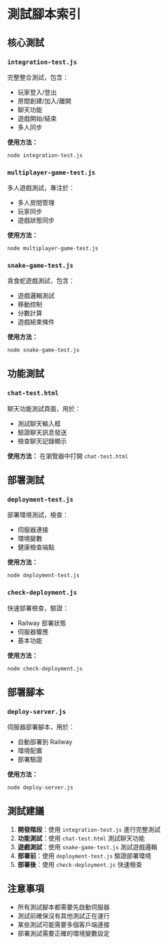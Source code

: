 # 測試腳本索引

## 核心測試

### `integration-test.js`
完整整合測試，包含：
- 玩家登入/登出
- 房間創建/加入/離開
- 聊天功能
- 遊戲開始/結束
- 多人同步

**使用方法：**
```bash
node integration-test.js
```

### `multiplayer-game-test.js`
多人遊戲測試，專注於：
- 多人房間管理
- 玩家同步
- 遊戲狀態同步

**使用方法：**
```bash
node multiplayer-game-test.js
```

### `snake-game-test.js`
貪食蛇遊戲測試，包含：
- 遊戲邏輯測試
- 移動控制
- 分數計算
- 遊戲結束條件

**使用方法：**
```bash
node snake-game-test.js
```

## 功能測試

### `chat-test.html`
聊天功能測試頁面，用於：
- 測試聊天輸入框
- 驗證聊天訊息發送
- 檢查聊天記錄顯示

**使用方法：**
在瀏覽器中打開 `chat-test.html`

## 部署測試

### `deployment-test.js`
部署環境測試，檢查：
- 伺服器連接
- 環境變數
- 健康檢查端點

**使用方法：**
```bash
node deployment-test.js
```

### `check-deployment.js`
快速部署檢查，驗證：
- Railway 部署狀態
- 伺服器響應
- 基本功能

**使用方法：**
```bash
node check-deployment.js
```

## 部署腳本

### `deploy-server.js`
伺服器部署腳本，用於：
- 自動部署到 Railway
- 環境配置
- 部署驗證

**使用方法：**
```bash
node deploy-server.js
```

## 測試建議

1. **開發階段**：使用 `integration-test.js` 進行完整測試
2. **功能測試**：使用 `chat-test.html` 測試聊天功能
3. **遊戲測試**：使用 `snake-game-test.js` 測試遊戲邏輯
4. **部署前**：使用 `deployment-test.js` 驗證部署環境
5. **部署後**：使用 `check-deployment.js` 快速檢查

## 注意事項

- 所有測試腳本都需要先啟動伺服器
- 測試前確保沒有其他測試正在運行
- 某些測試可能需要多個客戶端連接
- 部署測試需要正確的環境變數設定 
